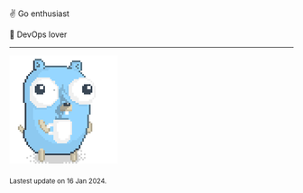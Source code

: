 :v: Go enthusiast

:muscle: DevOps lover

---

![Image alt text](/images/gopher_with_coffee.gif)


<sub>Lastest update on 16 Jan 2024.</sub>
